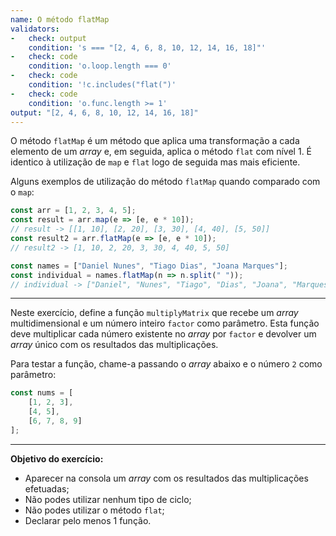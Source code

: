 ```yaml
---
name: O método flatMap
validators:
-   check: output
    condition: 's === "[2, 4, 6, 8, 10, 12, 14, 16, 18]"'
-   check: code
    condition: 'o.loop.length === 0'
-   check: code
    condition: '!c.includes("flat(")'
-   check: code
    condition: 'o.func.length >= 1'
output: "[2, 4, 6, 8, 10, 12, 14, 16, 18]"
---
```


O método `flatMap` é um método que aplica uma transformação a cada elemento de um *array* e, em seguida, aplica o método `flat` com nível 1. É identico à utilização de `map` e `flat` logo de seguida mas mais eficiente.

Alguns exemplos de utilização do método `flatMap` quando comparado com o `map`:

```js
const arr = [1, 2, 3, 4, 5];
const result = arr.map(e => [e, e * 10]);
// result -> [[1, 10], [2, 20], [3, 30], [4, 40], [5, 50]]
const result2 = arr.flatMap(e => [e, e * 10]);
// result2 -> [1, 10, 2, 20, 3, 30, 4, 40, 5, 50]
```

```js
const names = ["Daniel Nunes", "Tiago Dias", "Joana Marques"];
const individual = names.flatMap(n => n.split(" "));
// individual -> ["Daniel", "Nunes", "Tiago", "Dias", "Joana", "Marques"]
```

***

Neste exercício, define a função `multiplyMatrix` que recebe um *array* multidimensional e um número inteiro `factor` como parâmetro. Esta função deve multiplicar cada número existente no *array* por `factor` e devolver um *array* único com os resultados das multiplicações.

Para testar a função, chame-a passando o *array* abaixo e o número `2` como parâmetro:

```js
const nums = [
    [1, 2, 3],
    [4, 5],
    [6, 7, 8, 9]
];
```

***

**Objetivo do exercício:**
- Aparecer na consola um *array* com os resultados das multiplicações efetuadas;
- Não podes utilizar nenhum tipo de ciclo;
- Não podes utilizar o método `flat`;
- Declarar pelo menos 1 função.
